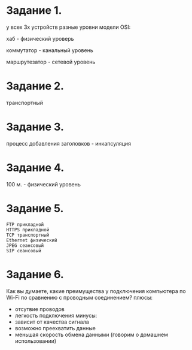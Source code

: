 # Задание 1.

у всех 3х устройств разные уровни модели OSI:

хаб - физический уроверь

коммутатор - канальный уровень

маршрутезатор - сетевой уровень

# Задание 2.

транспортный

# Задание 3.

процесс добавления заголовков - инкапсуляция

# Задание 4.

100 м. - физический уровень

# Задание 5.

    FTP прикладной
    HTTPS прикладной
    TCP транспортный
    Ethernet физический
    JPEG сеансовый
    SIP сеансовый


# Задание 6.

Как вы думаете, какие преимущества у подключения компьютера по Wi-Fi по сравнению с проводным соединением?
плюсы:
 + отсутвие проводов
 + легкость подключения
минусы:
 + зависит от качества сигнала
 + возможно преехватить данные
 + меньшая скорость обмена данными (говорим о домашнем использовании)
 
 

